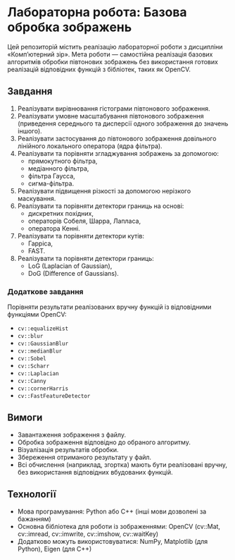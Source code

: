 # Лабораторна робота: Базова обробка зображень

Цей репозиторій містить реалізацію лабораторної роботи з дисципліни «Комп’ютерний зір». Мета роботи — самостійна реалізація базових алгоритмів обробки півтонових зображень без використання готових реалізацій відповідних функцій з бібліотек, таких як OpenCV.

## Завдання

1. Реалізувати вирівнювання гістограми півтонового зображення.
2. Реалізувати умовне масштабування півтонового зображення (приведення середнього та дисперсії одного зображення до значень іншого).
3. Реалізувати застосування до півтонового зображення довільного лінійного локального оператора (ядра фільтра).
4. Реалізувати та порівняти згладжування зображень за допомогою:
   - прямокутного фільтра,
   - медіанного фільтра,
   - фільтра Гаусса,
   - сигма-фільтра.
5. Реалізувати підвищення різкості за допомогою нерізкого маскування.
6. Реалізувати та порівняти детектори границь на основі:
   - дискретних похідних,
   - операторів Собеля, Шарра, Лапласа,
   - оператора Кенні.
7. Реалізувати та порівняти детектори кутів:
   - Гарріса,
   - FAST.
8. Реалізувати та порівняти детектори границь:
   - LoG (Laplacian of Gaussian),
   - DoG (Difference of Gaussians).

### Додаткове завдання

Порівняти результати реалізованих вручну функцій із відповідними функціями OpenCV:
- `cv::equalizeHist`
- `cv::blur`
- `cv::GaussianBlur`
- `cv::medianBlur`
- `cv::Sobel`
- `cv::Scharr`
- `cv::Laplacian`
- `cv::Canny`
- `cv::cornerHarris`
- `cv::FastFeatureDetector`

## Вимоги

- Завантаження зображення з файлу.
- Обробка зображення відповідно до обраного алгоритму.
- Візуалізація результатів обробки.
- Збереження отриманого результату у файл.
- Всі обчислення (наприклад, згортка) мають бути реалізовані вручну, без використання відповідних вбудованих функцій.

## Технології

- Мова програмування: Python або C++ (інші мови дозволені за бажанням)
- Основна бібліотека для роботи із зображеннями: OpenCV (cv::Mat, cv::imread, cv::imwrite, cv::imshow, cv::waitKey)
- Додатково можуть використовуватися: NumPy, Matplotlib (для Python), Eigen (для C++)

